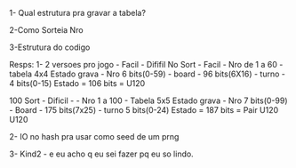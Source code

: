 1- Qual estrutura pra gravar a tabela?

2-Como Sorteia Nro

3-Estrutura do codigo

Resps:
1-
2 versoes pro jogo - Facil - Dififil
No Sort  - Facil - Nro de 1 a 60 - tabela 4x4
Estado grava - Nro 6 bits(0-59) - board - 96 bits(6X16) - turno - 4 bits(0-15)
Estado = 106 bits = U120

100 Sort - Dificil - - Nro 1 a 100 - Tabela 5x5
Estado grava - Nro 7 bits(0-99) - Board - 175 bits(7x25) - turno 5 bits(0-24)
Estado = 187 bits = Pair U120 U120

2-
IO no hash pra usar como seed de um prng

3-
Kind2 - e eu acho q eu sei fazer pq eu so lindo.